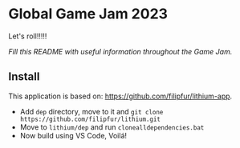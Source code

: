 # Global Game Jam 2023

Let's roll!!!!!

*Fill this README with useful information throughout the Game Jam.*

## Install
This application is based on: https://github.com/filipfur/lithium-app.
* Add ```dep``` directory, move to it and ```git clone https://github.com/filipfur/lithium.git```
* Move to ```lithium/dep``` and run ```clonealldependencies.bat```
* Now build using VS Code, Voilá!
